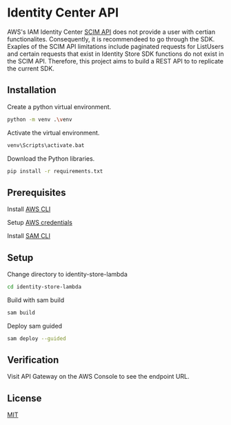 # Identity Center API

AWS's IAM Identity Center [SCIM API](https://docs.github.com/en/get-started/writing-on-github/getting-started-with-writing-and-formatting-on-github/basic-writing-and-formatting-syntax) does not provide a user with certian functionalites. Consequently, it is recommendeed to go through the SDK. Exaples of the SCIM API limitations include paginated requests for ListUsers and certain requests that exist in Identity Store SDK functions do not exist in the SCIM API. Therefore, this project aims to build a REST API to to replicate the current SDK.

## Installation

Create a python virtual environment.

```bash
python -m venv .\venv
```

Activate the virtual environment.

```bash
venv\Scripts\activate.bat
```

Download the Python libraries.

```bash
pip install -r requirements.txt
```

## Prerequisites

Install [AWS CLI](https://docs.aws.amazon.com/cli/latest/userguide/getting-started-install.html)

Setup [AWS credentials](https://docs.aws.amazon.com/cli/latest/userguide/cli-chap-configure.html)

Install [SAM CLI](https://docs.aws.amazon.com/serverless-application-model/latest/developerguide/install-sam-cli.html)

## Setup

Change directory to identity-store-lambda

```bash
cd identity-store-lambda
```

Build with sam build

```bash
sam build
```

Deploy sam guided

```bash
sam deploy --guided
```

## Verification

Visit API Gateway on the AWS Console to see the endpoint URL.

## License

[MIT](https://choosealicense.com/licenses/mit/)
